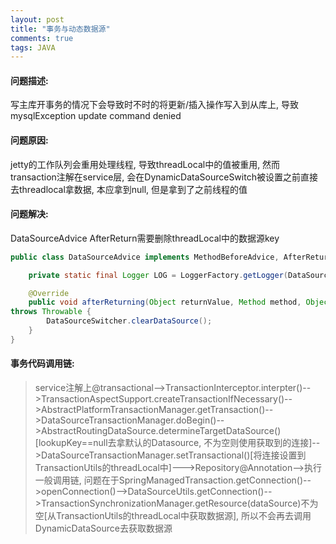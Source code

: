 ```yaml
---
layout: post
title: "事务与动态数据源"
comments: true
tags: JAVA
---
```


#### 问题描述:
写主库开事务的情况下会导致时不时的将更新/插入操作写入到从库上, 导致mysqlException update command denied

#### 问题原因:
jetty的工作队列会重用处理线程, 导致threadLocal中的值被重用, 然而transaction注解在service层, 会在DynamicDataSourceSwitch被设置之前直接去threadlocal拿数据, 本应拿到null, 但是拿到了之前线程的值

#### 问题解决:
DataSourceAdvice AfterReturn需要删除threadLocal中的数据源key

```java
public class DataSourceAdvice implements MethodBeforeAdvice, AfterReturningAdvice, ThrowsAdvice {

    private static final Logger LOG = LoggerFactory.getLogger(DataSourceAdvice.class);

    @Override
    public void afterReturning(Object returnValue, Method method, Object[] args, Object target)
throws Throwable {
        DataSourceSwitcher.clearDataSource();
    }  
}
```

#### 事务代码调用链:

> service注解上@transactional-->TransactionInterceptor.interpter()-->TransactionAspectSupport.createTransactionIfNecessary()-->AbstractPlatformTransactionManager.getTransaction()-->DataSourceTransactionManager.doBegin()-->AbstractRoutingDataSource.determineTargetDataSource()[lookupKey==null去拿默认的Datasource, 不为空则使用获取到的连接]-->DataSourceTransactionManager.setTransactional()[将连接设置到TransactionUtils的threadLocal中]--->Repository@Annotation-->执行一般调用链, 问题在于SpringManagedTransaction.getConnection()-->openConnection()-->DataSourceUtils.getConnection()-->TransactionSynchronizationManager.getResource(dataSource)不为空[从TransactionUtils的threadLocal中获取数据源], 所以不会再去调用DynamicDataSource去获取数据源
